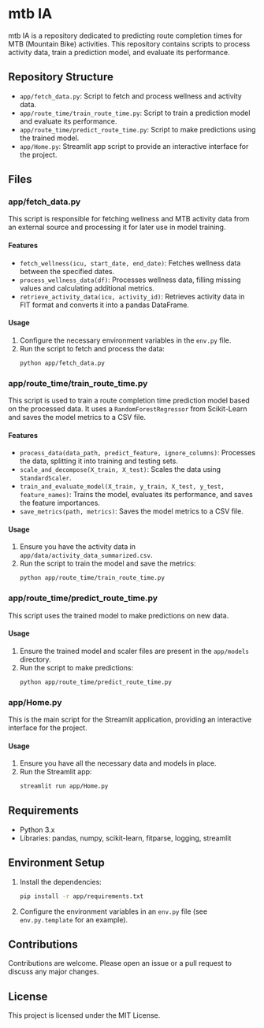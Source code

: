 
# mtb IA

mtb IA is a repository dedicated to predicting route completion times for MTB (Mountain Bike) activities. This repository contains scripts to process activity data, train a prediction model, and evaluate its performance.

## Repository Structure

- `app/fetch_data.py`: Script to fetch and process wellness and activity data.
- `app/route_time/train_route_time.py`: Script to train a prediction model and evaluate its performance.
- `app/route_time/predict_route_time.py`: Script to make predictions using the trained model.
- `app/Home.py`: Streamlit app script to provide an interactive interface for the project.

## Files

### app/fetch_data.py

This script is responsible for fetching wellness and MTB activity data from an external source and processing it for later use in model training.

#### Features

- `fetch_wellness(icu, start_date, end_date)`: Fetches wellness data between the specified dates.
- `process_wellness_data(df)`: Processes wellness data, filling missing values and calculating additional metrics.
- `retrieve_activity_data(icu, activity_id)`: Retrieves activity data in FIT format and converts it into a pandas DataFrame.

#### Usage

1. Configure the necessary environment variables in the `env.py` file.
2. Run the script to fetch and process the data:
   ```sh
   python app/fetch_data.py
   ```

### app/route_time/train_route_time.py

This script is used to train a route completion time prediction model based on the processed data. It uses a `RandomForestRegressor` from Scikit-Learn and saves the model metrics to a CSV file.

#### Features

- `process_data(data_path, predict_feature, ignore_columns)`: Processes the data, splitting it into training and testing sets.
- `scale_and_decompose(X_train, X_test)`: Scales the data using `StandardScaler`.
- `train_and_evaluate_model(X_train, y_train, X_test, y_test, feature_names)`: Trains the model, evaluates its performance, and saves the feature importances.
- `save_metrics(path, metrics)`: Saves the model metrics to a CSV file.

#### Usage

1. Ensure you have the activity data in `app/data/activity_data_summarized.csv`.
2. Run the script to train the model and save the metrics:
   ```sh
   python app/route_time/train_route_time.py
   ```

### app/route_time/predict_route_time.py

This script uses the trained model to make predictions on new data.

#### Usage

1. Ensure the trained model and scaler files are present in the `app/models` directory.
2. Run the script to make predictions:
   ```sh
   python app/route_time/predict_route_time.py
   ```

### app/Home.py

This is the main script for the Streamlit application, providing an interactive interface for the project.

#### Usage

1. Ensure you have all the necessary data and models in place.
2. Run the Streamlit app:
   ```sh
   streamlit run app/Home.py
   ```

## Requirements

- Python 3.x
- Libraries: pandas, numpy, scikit-learn, fitparse, logging, streamlit

## Environment Setup

1. Install the dependencies:
   ```sh
   pip install -r app/requirements.txt
   ```
2. Configure the environment variables in an `env.py` file (see `env.py.template` for an example).

## Contributions

Contributions are welcome. Please open an issue or a pull request to discuss any major changes.

## License

This project is licensed under the MIT License.
